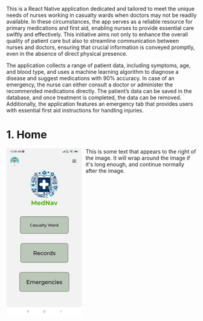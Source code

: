 This is a React Native application dedicated and tailored to meet the unique needs of nurses working in casualty wards when doctors may not be readily available. In these circumstances, the app serves as a reliable resource for primary medications and first aid, enabling nurses to provide essential care swiftly and effectively. This initiative aims not only to enhance the overall quality of patient care but also to streamline communication between nurses and doctors, ensuring that crucial information is conveyed promptly, even in the absence of direct physical presence.

The application collects a range of patient data, including symptoms, age, and blood type, and uses a machine learning algorithm to diagnose a disease and suggest medications with 90% accuracy. In case of an emergency, the nurse can either consult a doctor or administer the recommended medications directly. The patient’s data can be saved in the database, and once treatment is completed, the data can be removed. Additionally, the application features an emergency tab that provides users with essential first aid instructions for handling injuries.

# 1. Home

<img src="images/Home.png" alt="Alt text" width="200" style="float: left; margin-right: 10px;"/>
<p>This is some text that appears to the right of the image. It will wrap around the image if it's long enough, and continue normally after the image.</p>

